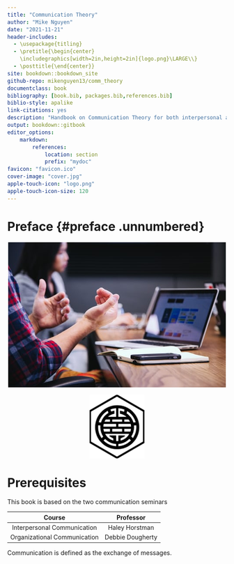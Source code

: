 ```yaml
---
title: "Communication Theory"
author: "Mike Nguyen"
date: "2021-11-21"
header-includes:
  - \usepackage{titling}
  - \pretitle{\begin{center}
    \includegraphics[width=2in,height=2in]{logo.png}\LARGE\\}
  - \posttitle{\end{center}}
site: bookdown::bookdown_site
github-repo: mikenguyen13/comm_theory
documentclass: book
bibliography: [book.bib, packages.bib,references.bib]
biblio-style: apalike
link-citations: yes
description: "Handbook on Communication Theory for both interpersonal and interorganizational communications"
output: bookdown::gitbook
editor_options:
    markdown:
        references:
            location: section
            prefix: "mydoc"
favicon: "favicon.ico"
cover-image: "cover.jpg"
apple-touch-icon: "logo.png"
apple-touch-icon-size: 120
---
```


# Preface {#preface .unnumbered}



<div style = "text-align: center">

![](cover.jpg)

</div>

<img src="logo.png" width="25%" style="display: block; margin: auto;" />


# Prerequisites

This book is based on the two communication seminars

|            Course            |    Professor     |
|:----------------------------:|:----------------:|
| Interpersonal Communication  |  Haley Horstman  |
| Organizational Communication | Debbie Dougherty |

Communication is defined as the exchange of messages.



